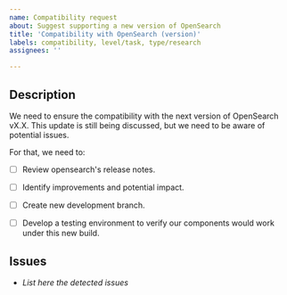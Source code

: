 ```yaml
---
name: Compatibility request
about: Suggest supporting a new version of OpenSearch
title: 'Compatibility with OpenSearch (version)'
labels: compatibility, level/task, type/research
assignees: ''

---
```


## Description
We need to ensure the compatibility with the next version of OpenSearch vX.X.
This update is still being discussed, but we need to be aware of potential issues.

For that, we need to:

- [ ] Review opensearch's release notes. 
- [ ] Identify improvements and potential impact.
- [ ] Create new development branch.
- [ ] Develop a testing environment to verify our components would work under this new build.


## Issues
-  _List here the detected issues_
